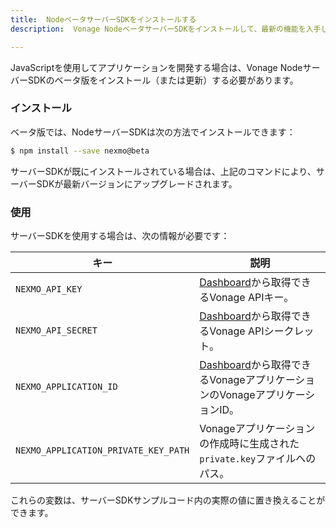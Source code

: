 ```yaml
---
title:  NodeベータサーバーSDKをインストールする
description:  Vonage NodeベータサーバーSDKをインストールして、最新の機能を入手してください。

---
```


JavaScriptを使用してアプリケーションを開発する場合は、Vonage NodeサーバーSDKのベータ版をインストール（または更新）する必要があります。

### インストール

ベータ版では、NodeサーバーSDKは次の方法でインストールできます：

```bash
$ npm install --save nexmo@beta
```

サーバーSDKが既にインストールされている場合は、上記のコマンドにより、サーバーSDKが最新バージョンにアップグレードされます。

### 使用

サーバーSDKを使用する場合は、次の情報が必要です：

|キー | 説明|
|-- | --|
|`NEXMO_API_KEY` | [Dashboard](https://dashboard.nexmo.com)から取得できるVonage APIキー。|
|`NEXMO_API_SECRET` | [Dashboard](https://dashboard.nexmo.com)から取得できるVonage APIシークレット。|
|`NEXMO_APPLICATION_ID` | [Dashboard](https://dashboard.nexmo.com)から取得できるVonageアプリケーションのVonageアプリケーションID。|
`NEXMO_APPLICATION_PRIVATE_KEY_PATH` | Vonageアプリケーションの作成時に生成された`private.key`ファイルへのパス。|

これらの変数は、サーバーSDKサンプルコード内の実際の値に置き換えることができます。


